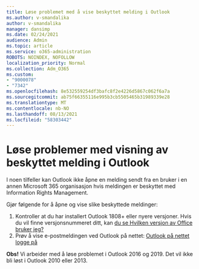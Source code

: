 ```yaml
---
title: Løse problemet med å vise beskyttet melding i Outlook
ms.author: v-smandalika
author: v-smandalika
manager: dansimp
ms.date: 02/24/2021
audience: Admin
ms.topic: article
ms.service: o365-administration
ROBOTS: NOINDEX, NOFOLLOW
localization_priority: Normal
ms.collection: Adm_O365
ms.custom:
- "9000078"
- "7342"
ms.openlocfilehash: 8e532559254df3bafc8f2e4226d5867c062f6a7a
ms.sourcegitcommit: ab75f66355116e995b3cb5505465b31989339e28
ms.translationtype: MT
ms.contentlocale: nb-NO
ms.lasthandoff: 08/13/2021
ms.locfileid: "58303442"
---
```

# <a name="fix-problem-viewing-protected-message-in-outlook"></a>Løse problemer med visning av beskyttet melding i Outlook

I noen tilfeller kan Outlook ikke åpne en melding sendt fra en bruker i en annen Microsoft 365 organisasjon hvis meldingen er beskyttet med Information Rights Management.

Gjør følgende for å åpne og vise slike beskyttede meldinger:

1. Kontroller at du har installert Outlook 1808+ eller nyere versjoner. Hvis du vil finne versjonsnummeret ditt, kan [du se Hvilken versjon av Office bruker jeg?](https://support.microsoft.com/office/about-office-what-version-of-office-am-i-using-932788b8-a3ce-44bf-bb09-e334518b8b19)
2. Prøv å vise e-postmeldingen ved Outlook på nettet: [Outlook på nettet logge på](https://outlook.office365.com/mail/inbox)

**Obs!** Vi arbeider med å løse problemet i Outlook 2016 og 2019. Det vil ikke bli løst i Outlook 2010 eller 2013.
